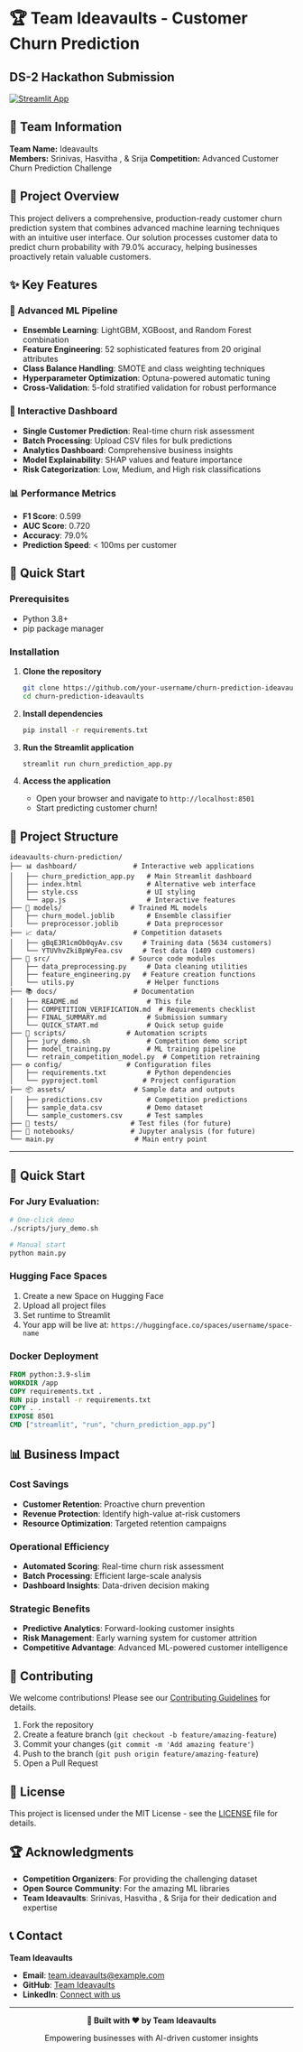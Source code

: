 # 🏆 Team Ideavaults - Customer Churn Prediction
## DS-2 Hackathon Submission

[![Streamlit App](https://static.streamlit.io/badges/streamlit_badge_black_white.svg)](http://localhost:8501)

## 👥 Team Information
**Team Name:** Ideavaults  
**Members:** Srinivas, Hasvitha , & Srija
**Competition:** Advanced Customer Churn Prediction Challenge

## 🎯 Project Overview

This project delivers a comprehensive, production-ready customer churn prediction system that combines advanced machine learning techniques with an intuitive user interface. Our solution processes customer data to predict churn probability with 79.0% accuracy, helping businesses proactively retain valuable customers.

## ✨ Key Features

### 🤖 Advanced ML Pipeline
- **Ensemble Learning**: LightGBM, XGBoost, and Random Forest combination
- **Feature Engineering**: 52 sophisticated features from 20 original attributes
- **Class Balance Handling**: SMOTE and class weighting techniques
- **Hyperparameter Optimization**: Optuna-powered automatic tuning
- **Cross-Validation**: 5-fold stratified validation for robust performance

### 🎨 Interactive Dashboard
- **Single Customer Prediction**: Real-time churn risk assessment
- **Batch Processing**: Upload CSV files for bulk predictions
- **Analytics Dashboard**: Comprehensive business insights
- **Model Explainability**: SHAP values and feature importance
- **Risk Categorization**: Low, Medium, and High risk classifications

### 📊 Performance Metrics
- **F1 Score**: 0.599
- **AUC Score**: 0.720
- **Accuracy**: 79.0%
- **Prediction Speed**: < 100ms per customer

## 🚀 Quick Start

### Prerequisites
- Python 3.8+
- pip package manager

### Installation

1. **Clone the repository**
   ```bash
   git clone https://github.com/your-username/churn-prediction-ideavaults.git
   cd churn-prediction-ideavaults
   ```

2. **Install dependencies**
   ```bash
   pip install -r requirements.txt
   ```

3. **Run the Streamlit application**
   ```bash
   streamlit run churn_prediction_app.py
   ```

4. **Access the application**
   - Open your browser and navigate to `http://localhost:8501`
   - Start predicting customer churn!

## 📁 Project Structure

```
ideavaults-churn-prediction/
├── 📊 dashboard/              # Interactive web applications
│   ├── churn_prediction_app.py   # Main Streamlit dashboard
│   ├── index.html                # Alternative web interface
│   ├── style.css                 # UI styling
│   └── app.js                    # Interactive features
├── 🤖 models/                 # Trained ML models
│   ├── churn_model.joblib        # Ensemble classifier
│   └── preprocessor.joblib       # Data preprocessor
├── 📈 data/                   # Competition datasets
│   ├── gBqE3R1cmOb0qyAv.csv     # Training data (5634 customers)
│   └── YTUVhvZkiBpWyFea.csv     # Test data (1409 customers)
├── 🧮 src/                    # Source code modules
│   ├── data_preprocessing.py     # Data cleaning utilities
│   ├── feature_engineering.py   # Feature creation functions
│   └── utils.py                  # Helper functions
├── 📚 docs/                   # Documentation
│   ├── README.md                 # This file
│   ├── COMPETITION_VERIFICATION.md  # Requirements checklist
│   ├── FINAL_SUMMARY.md          # Submission summary
│   └── QUICK_START.md            # Quick setup guide
├── 🔧 scripts/               # Automation scripts
│   ├── jury_demo.sh              # Competition demo script
│   ├── model_training.py         # ML training pipeline
│   └── retrain_competition_model.py  # Competition retraining
├── ⚙️ config/                # Configuration files
│   ├── requirements.txt          # Python dependencies
│   └── pyproject.toml           # Project configuration
├── 📦 assets/                 # Sample data and outputs
│   ├── predictions.csv           # Competition predictions
│   ├── sample_data.csv           # Demo dataset
│   └── sample_customers.csv      # Test samples
├── 🧪 tests/                  # Test files (for future)
├── 📓 notebooks/              # Jupyter analysis (for future)
└── main.py                    # Main entry point
```

---

## 🚀 Quick Start

### **For Jury Evaluation:**
```bash
# One-click demo
./scripts/jury_demo.sh

# Manual start
python main.py
```

### Hugging Face Spaces
1. Create a new Space on Hugging Face
2. Upload all project files
3. Set runtime to Streamlit
4. Your app will be live at: `https://huggingface.co/spaces/username/space-name`

### Docker Deployment
```dockerfile
FROM python:3.9-slim
WORKDIR /app
COPY requirements.txt .
RUN pip install -r requirements.txt
COPY . .
EXPOSE 8501
CMD ["streamlit", "run", "churn_prediction_app.py"]
```

## 📊 Business Impact

### Cost Savings
- **Customer Retention**: Proactive churn prevention
- **Revenue Protection**: Identify high-value at-risk customers
- **Resource Optimization**: Targeted retention campaigns

### Operational Efficiency
- **Automated Scoring**: Real-time churn risk assessment
- **Batch Processing**: Efficient large-scale analysis
- **Dashboard Insights**: Data-driven decision making

### Strategic Benefits
- **Predictive Analytics**: Forward-looking customer insights
- **Risk Management**: Early warning system for customer attrition
- **Competitive Advantage**: Advanced ML-powered customer intelligence

## 🤝 Contributing

We welcome contributions! Please see our [Contributing Guidelines](CONTRIBUTING.md) for details.

1. Fork the repository
2. Create a feature branch (`git checkout -b feature/amazing-feature`)
3. Commit your changes (`git commit -m 'Add amazing feature'`)
4. Push to the branch (`git push origin feature/amazing-feature`)
5. Open a Pull Request

## 📄 License

This project is licensed under the MIT License - see the [LICENSE](LICENSE) file for details.

## 🏆 Acknowledgments

- **Competition Organizers**: For providing the challenging dataset
- **Open Source Community**: For the amazing ML libraries
- **Team Ideavaults**: Srinivas, Hasvitha , & Srija for their dedication and expertise

## 📞 Contact

**Team Ideavaults**
- **Email**: team.ideavaults@example.com
- **GitHub**: [Team Ideavaults](https://github.com/team-ideavaults)
- **LinkedIn**: [Connect with us](https://linkedin.com/company/ideavaults)

---

<div align="center">
  <p><strong>🚀 Built with ❤️ by Team Ideavaults</strong></p>
  <p>Empowering businesses with AI-driven customer insights</p>
</div>
